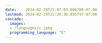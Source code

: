 ```yaml
---
date:    2024-02-29T21:07:03.006780-07:00
lastmod: 2024-02-29T21:20:30.695747-07:00
cascade:
  images:
  - /languages/c.jpeg
  programming_language: "C"
---
```

